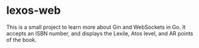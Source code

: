 # lexos-web
This is a small project to learn more about Gin and WebSockets in Go. It accepts an ISBN number, and displays the Lexile, Atos level, and AR points of the book.
